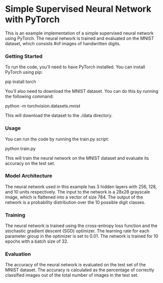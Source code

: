 # Simple Supervised Neural Network with PyTorch

This is an example implementation of a simple supervised neural network using PyTorch. The neural network is trained and evaluated on the MNIST dataset, which consists #of images of handwritten digits.

<h3>Getting Started</h3>
To run the code, you'll need to have PyTorch installed. You can install PyTorch using pip:

pip install torch


You'll also need to download the MNIST dataset. You can do this by running the following command:

python -m torchvision.datasets.mnist


This will download the dataset to the ./data directory.

<h3>Usage</h3>
You can run the code by running the train.py script:

python train.py


This will train the neural network on the MNIST dataset and evaluate its accuracy on the test set.

<h3>Model Architecture</h3>
The neural network used in this example has 3 hidden layers with 256, 128, and 10 units respectively. The input to the network is a 28x28 grayscale image, which is flattened into a vector of size 784. The output of the network is a probability distribution over the 10 possible digit classes.

<h3>Training</h3>
The neural network is trained using the cross-entropy loss function and the stochastic gradient descent (SGD) optimizer. The learning rate for each parameter group in the optimizer is set to 0.01. The network is trained for 10 epochs with a batch size of 32.

<h3>Evaluation</h3>
The accuracy of the neural network is evaluated on the test set of the MNIST dataset. The accuracy is calculated as the percentage of correctly classified images out of the total number of images in the test set.
